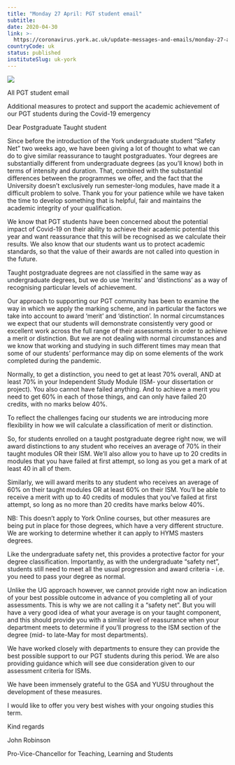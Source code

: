 ```yaml
---
title: "Monday 27 April: PGT student email"
subtitle: 
date: 2020-04-30
link: >-
  https://coronavirus.york.ac.uk/update-messages-and-emails/monday-27-april-pgt-student-email
countryCode: uk
status: published
instituteSlug: uk-york
---
```

![](https://lh3.googleusercontent.com/Zz9Jeh5uEvDeWmeAzMfrA32D0Ab-guIhFYcHVYaJQi8qMX_1Jh-n0N8Y_7k_5AwLX6YcNxCbngjKrtsnuu55dzEwl1STP5ph)

All PGT student email

Additional measures to protect and support the academic achievement of our PGT students during the Covid-19 emergency

Dear Postgraduate Taught student

Since before the introduction of the York undergraduate student “Safety Net” two weeks ago, we have been giving a lot of thought to what we can do to give similar reassurance to taught postgraduates. Your degrees are substantially different from undergraduate degrees (as you’ll know) both in terms of intensity and duration. That, combined with the substantial differences between the programmes we offer, and the fact that the University doesn’t exclusively run semester-long modules, have made it a difficult problem to solve. Thank you for your patience while we have taken the time to develop something that is helpful, fair and maintains the academic integrity of your qualification.

We know that PGT students have been concerned about the potential impact of Covid-19 on their ability to achieve their academic potential this year and want reassurance that this will be recognised as we calculate their results. We also know that our students want us to protect academic standards, so that the value of their awards are not called into question in the future.

Taught postgraduate degrees are not classified in the same way as undergraduate degrees, but we do use ‘merits’ and ‘distinctions’ as a way of recognising particular levels of achievement.

Our approach to supporting our PGT community has been to examine the way in which we apply the marking scheme, and in particular the factors we take into account to award ‘merit’ and ‘distinction’. In normal circumstances we expect that our students will demonstrate consistently very good or excellent work across the full range of their assessments in order to achieve a merit or distinction. But we are not dealing with normal circumstances and we know that working and studying in such different times may mean that some of our students’ performance may dip on some elements of the work completed during the pandemic.

Normally, to get a distinction, you need to get at least 70% overall, AND at least 70% in your Independent Study Module (ISM- your dissertation or project). You also cannot have failed anything. And to achieve a merit you need to get 60% in each of those things, and can only have failed 20 credits, with no marks below 40%.

To reflect the challenges facing our students we are introducing more flexibility in how we will calculate a classification of merit or distinction.

So, for students enrolled on a taught postgraduate degree right now, we will award distinctions to any student who receives an average of 70% in their taught modules OR their ISM. We’ll also allow you to have up to 20 credits in modules that you have failed at first attempt, so long as you get a mark of at least 40 in all of them.

Similarly, we will award merits to any student who receives an average of 60% on their taught modules OR at least 60% on their ISM. You’ll be able to receive a merit with up to 40 credits of modules that you’ve failed at first attempt, so long as no more than 20 credits have marks below 40%.

NB: This doesn’t apply to York Online courses, but other measures are being put in place for those degrees, which have a very different structure. We are working to determine whether it can apply to HYMS masters degrees.

Like the undergraduate safety net, this provides a protective factor for your degree classification. Importantly, as with the undergraduate “safety net”, students still need to meet all the usual progression and award criteria - i.e. you need to pass your degree as normal.

Unlike the UG approach however, we cannot provide right now an indication of your best possible outcome in advance of you completing all of your assessments. This is why we are not calling it a “safety net”. But you will have a very good idea of what your average is on your taught component, and this should provide you with a similar level of reassurance when your department meets to determine if you’ll progress to the ISM section of the degree (mid- to late-May for most departments).

We have worked closely with departments to ensure they can provide the best possible support to our PGT students during this period. We are also providing guidance which will see due consideration given to our assessment criteria for ISMs.

We have been immensely grateful to the GSA and YUSU throughout the development of these measures.

I would like to offer you very best wishes with your ongoing studies this term.

Kind regards

John Robinson

Pro-Vice-Chancellor for Teaching, Learning and Students